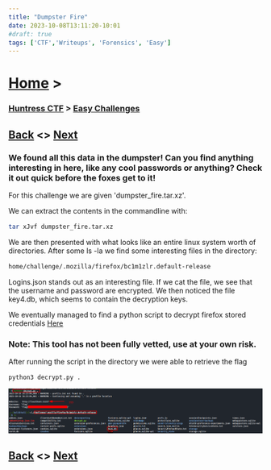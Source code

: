 ```yaml
---
title: "Dumpster Fire"
date: 2023-10-08T13:11:20-10:01
#draft: true
tags: ['CTF','Writeups', 'Forensics', 'Easy']
---
```

 
# [Home](https://jjolley91.github.io/blog/) >

###  [Huntress CTF](https://jjolley91.github.io/blog/huntress_ctf_2023) >  [Easy Challenges](https://jjolley91.github.io/blog/huntress_ctf_2023/1.easy/)

## [Back](https://jjolley91.github.io/blog/huntress_ctf_2023/1.easy/comprezz)  <> [Next](https://jjolley91.github.io/blog/huntress_ctf_2023/1.easy/chicken_wings) 

### We found all this data in the dumpster! Can you find anything interesting in here, like any cool passwords or anything? Check it out quick before the foxes get to it! 

For this challenge we are given 'dumpster_fire.tar.xz'.

We can extract the contents in the commandline with:
```bash
tar xJvf dumpster_fire.tar.xz
```

We are then presented with what looks like an entire linux system worth of directories. After some ls -la we find some interesting files in the directory:
```bash
home/challenge/.mozilla/firefox/bc1m1zlr.default-release
```

Logins.json stands out as an interesting file. If we cat the file, we see that the username and password are encrypted. We then noticed the file key4.db, which seems to contain the decryption keys.

We eventually managed to find a python script to decrypt firefox stored credentials [Here](https://github.com/unode/firefox_decrypt/blob/main/README.md)

### Note: This tool has not been fully vetted, use at your own risk.

After running the script in the directory we were able to retrieve the flag
```bash
python3 decrypt.py .   
```
![dumpster_fire](https://github.com/jjolley91/blog/blob/main/static/Huntress_CTF_2023/dumpster_fire.png?raw=true)


## [Back](https://jjolley91.github.io/blog/huntress_ctf_2023/1.easy/comprezz)  <> [Next](https://jjolley91.github.io/blog/huntress_ctf_2023/1.easy/chicken_wings) 